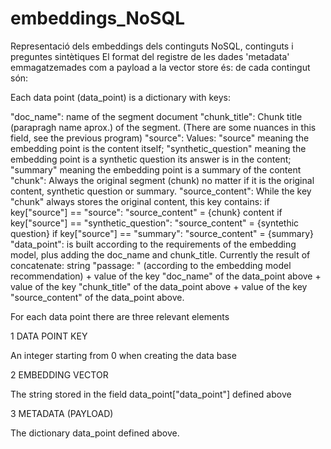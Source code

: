 # embeddings_NoSQL
Representació dels embeddings dels continguts NoSQL, continguts i preguntes sintètiques
El format del registre de les dades 'metadata' emmagatzemades com a payload a la vector store és:
de cada contingut són:

Each data point (data_point) is a dictionary with keys:

"doc_name": name of the segment document
"chunk_title": Chunk title (parapragh name aprox.) of the segment. (There are some nuances in this field, see the previous program)
"source": Values:
  "source" meaning the embedding point is the content itself;
  "synthetic_question" meaning the embedding point is a synthetic question its answer is in the content;
  "summary" meaning the embedding point is a summary of the content
"chunk": Always the original segment (chunk) no matter if it is the original content, synthetic question or summary.
"source_content": While the key "chunk" always stores the original content, this key contains:
	if key["source"] == "source": "source_content" = {chunk} content
	if key["source"] == "synthetic_question": "source_content" = {syntethic question}
	if key["source"] == "summary": "source_content" = {summary}
"data_point": is built according to the requirements of the embedding model, plus adding the doc_name and chunk_title. Currently the result of concatenate: 
	string "passage: " (according to the embedding model recommendation) + 
 	value of the key "doc_name" of the data_point above + 
	value of the key "chunk_title" of the data_point above + 
 	value of the key "source_content" of the data_point above.


For each data point there are three relevant elements

1 DATA POINT KEY

An integer starting from 0 when creating the data base

2 EMBEDDING VECTOR

The string stored in the field data_point["data_point"] defined above

3 METADATA (PAYLOAD)

The dictionary data_point defined above.
